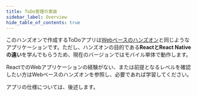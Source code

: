 ```yaml
---
title: ToDo管理の実装
sidebar_label: Overview
hide_table_of_contents: true
---
```


このハンズオンで作成するToDoアプリは[Webベースのハンズオン](https://fintan-contents.github.io/spa-restapi-handson/)と同じようなアプリケーションです。ただし、ハンズオンの目的である**ReactとReact Nativeの違い**を学んでもらうため、現在のバージョンではモバイル単体で動作します。

ReactでのWebアプリケーションの経験がない、または前提となるレベルを確認したい方はWebベースのハンズオンを参照し、必要であれば学習してください。

アプリの仕様については、後述します。
